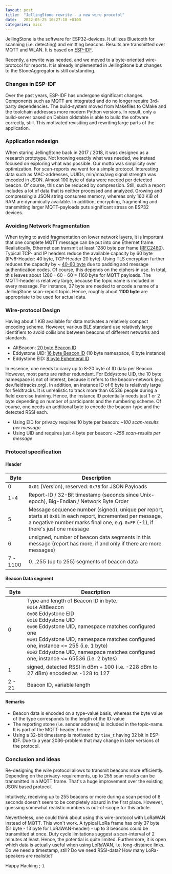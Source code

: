 ```yaml
---
layout: post
title:  "JellingStone rewrite - a new wire procotol"
date:   2022-05-25 16:27:18 +0100
categories: misc
---
```


JellingStone is the software for ESP32-devices. It utilizes Bluetooth for scanning (i.e. detecting) and emitting beacons. 
Results are transmitted over MQTT and WLAN. It is based on [ESP-IDF](https://docs.espressif.com/projects/esp-idf/en/latest/esp32/get-started/index.html).

Recently, a rewrite was needed, and we moved to a byte-oriented wire-protocol for reports.
It is already implemented in JellingStone but changes to the StoneAggregator is still outstanding.

<!--break-->

### Changes in ESP-IDF

Over the past years, ESP-IDF has undergone significant changes. Components such as MQTT are integrated and
do no longer require 3rd-party dependencies. The build-system moved from Makefiles to CMake and the toolchain addresses
more modern Python versions. In result, only a build-server based on Debian oldstable is able to 
build the software correctly, still. This motivated revisiting and rewriting large parts of the application.

### Application redesign

When staring JellingStone back in 2017 / 2018, it was designed as a research prototype. Not knowing exactly what was needed,
we instead focused on exploring what was possible. Our motto was simplicity over optimization. For scan-reports we went 
for a simple protocol. Interesting data such as MAC-addresses, UUIDs, min/max/avg signal strength was encoded in JSON. 
Almost 100 byte of data were needed per detected beacon. Of course, this can be reduced by compression. Still, 
such a report includes a lot of data that is neither processed and analyzed. 
Growing and compressing a JSON string consumes memory, whereas only 160 KiB of RAM are dynamically available. 
In addition, encrypting, fragmenting and transmitting larger MQTT-payloads puts significant stress on ESP32 devices. 

### Avoiding Network Fragmentation

When trying to avoid fragmentation on lower network layers, it is important that one complete MQTT message can
be put into one Ethernet frame. Realistically, Ethernet can transmit at least 1280 byte per frame ([RFC2460](https://datatracker.ietf.org/doc/html/rfc2460#section-5)). 
Typical TCP- and IP headers reduce the available capacity by 60 byte (IPv6-Header: 40 byte, TCP-Header 20 byte).
Using TLS encryption further reduces the capacity by ~ [40-60 byte](https://netsekure.org/2010/03/tls-overhead/) due to padding
and message authentication codes. Of course, this depends on the ciphers in use.
In total, this leaves about 1280 - 60 - 60 = 1160 byte for MQTT payloads. The MQTT-header is relatively large, 
because the topic name is included in every message. For instance, 37 byte are needed to encode a name
of a JellingStone scan-report topic. Hence, roughly about **1100 byte** are appropriate to be used for actual data.

### Wire-protocol Design 

Having about 1 KiB available for data motivates a relatively compact encoding scheme. However, various BLE standard
use relatively large identifiers to avoid collisions between beacons of different networks and standards.
 
* AltBeacon: [20 byte Beacon ID](https://github.com/AltBeacon/spec)
* Eddystone UID: [16 byte Beacon ID](https://github.com/google/eddystone/tree/master/eddystone-uid) (10 byte namespace, 6 byte instance)
* Eddystone EID: [8 byte Ephemeral ID](https://github.com/google/eddystone/tree/master/eddystone-eid) 

In essence, one needs to carry up to 8-20 byte of ID data per Beacon. However, most parts are rather redundant. 
For Eddystone UID, the 10 byte namespace is not of interest, because it refers to the beacon-network (e.g. dev.fieldtracks.org).
In addition, an instance ID of 6 byte is relatively large for fieldtracks. It is unrealistic to track more
than 65536 people during a field exercise training. Hence, the instance ID potentially needs just 1 or 2 byte 
depending on number of participants and the numbering scheme. Of course, one needs an additional byte to encode the 
beacon-type and the detected RSSI each.

* Using EID for privacy requires 10 byte per beacon: *~100 scan-results per message*
* Using UID and requires just 4 byte per beacon:  *~256 scan-results per message*

### Protocol specification

#### Header

| Byte     | Description                                                                                                                                                                                     |
|----------|-------------------------------------------------------------------------------------------------------------------------------------------------------------------------------------------------|
| 0        | `0x01` (Version), reserved: `0x7B` for JSON Payloads                                                                                                                                            |
| 1-4      | Report-ID / 32-Bit timestamp (seconds since Unix-epoch), Big-Endian / Network Byte Order                                                                                                        |
| 5        | Message sequence number (signed), unique per report, starts at `0x01` in each report, incremented per message, a negative number marks final one, e.g. `0xFF` (-1), if there's just one message |
| 6        | unsigned, number of beacon data segments in this message (report has more, if and only if there are more messages)                                                                              |
| 7 - 1100 | 0...255 (up to 255) segments of beacon data                                                                                                                                                     |

#### Beacon Data segment

| Byte   | Description                                                                                                                                                                                                                                                                                                                                                                     |
|--------|---------------------------------------------------------------------------------------------------------------------------------------------------------------------------------------------------------------------------------------------------------------------------------------------------------------------------------------------------------------------------------|
| 0      | Type and length of Beacon ID in byte. <br /> `0x14` AltBeacon <br /> `0x08` Eddystone EID <br /> `0x10` Eddystone UID <br /> `0x06` Eddystone UID, namespace matches configured one <br > `0x01` Eddystone UID, namespace matches configured one, instance <= 255 (i.e. 1 byte) <br /> `0x02` Eddystone UID, namespace matches configured one, instance <= 65536 (i.e. 2 bytes) |
| 1      | signed, detected RSSI in dBm + 100 (i.e. -228 dBm to 27 dBm) encoded as -128 to 127                                                                                                                                                                                                                                                                                             |
| 2 - 21 | Beacon ID, variable length                                                                                                                                                                                                                                                                                                                                                      |


#### Remarks
* Beacon data is encoded on a type-value basis, whereas the byte value of the type corresponds to the length of the ID-value
* The reporting stone (i.e. sender address) is included in the topic-name. It is part of the MQTT-header, hence.
* Using a 32-bit timestamp is motivated by `time_t` having 32 bit in ESP-IDF. Due to a year 2036-problem that may change in later versions of the protocol. 

### Conclusion and ideas

Re-designing the wire protocol allows to transmit beacons more efficiently. Depending on the privacy-requirements,
up to 255 scan results can be transmitted in a MQTT frame. That's a huge improvement over the existing JSON based protocol.

Intuitively, receiving up to 255 beacons or more during a scan period of 8 seconds doesn't seem to be completely absurd in the first place.
However, guessing somewhat realistic numbers is out-of-scope for this article.

Nevertheless, one could think about using this wire-protocol with LoRaWAN instead of MQTT. This won't work. A typical LoRa
frame has only 37 byte (51 byte - 13 byte for LoRaWAN-header) - up to 3 beacons could be transmitted at once. Duty cycle limitations suggest a scan-interval of 2 minutes at least.
Hence, the potential is quite limited. Furthermore, it is open which data is actually useful when using LoRaWAN, i.e. long-distance
links. Do we need a timestamp, still? Do we need RSSI-data? How many LoRa-speakers are realistic? 

Happy Hacking ;-).
